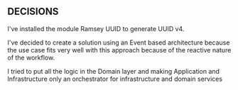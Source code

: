 ## DECISIONS

I've installed the module Ramsey UUID to generate UUID v4.

I've decided to create a solution using an Event based architecture because the use case fits very well with this 
approach because of the reactive nature of the workflow.

I tried to put all the logic in the Domain layer and making Application and Infrastructure only an orchestrator
for infrastructure and domain services
